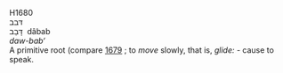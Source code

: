 <body>
  <p>H1680<br>  דּבב  <br> דָּבַב  ‎  dâbab  <br><i>daw-bab‘ </i><br>A primitive root (compare <a href="h1679.htm">1679</a> ; to <i>move</i> slowly, that is, <i>glide: - </i>cause to speak.<br></p>
 </body>